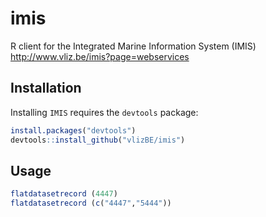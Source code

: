 # imis

R client for the Integrated Marine Information System (IMIS)
http://www.vliz.be/imis?page=webservices

## Installation

Installing `IMIS` requires the `devtools` package:

```R
install.packages("devtools")
devtools::install_github("vlizBE/imis")
```


## Usage

```R
flatdatasetrecord (4447)
flatdatasetrecord (c("4447","5444"))
```
